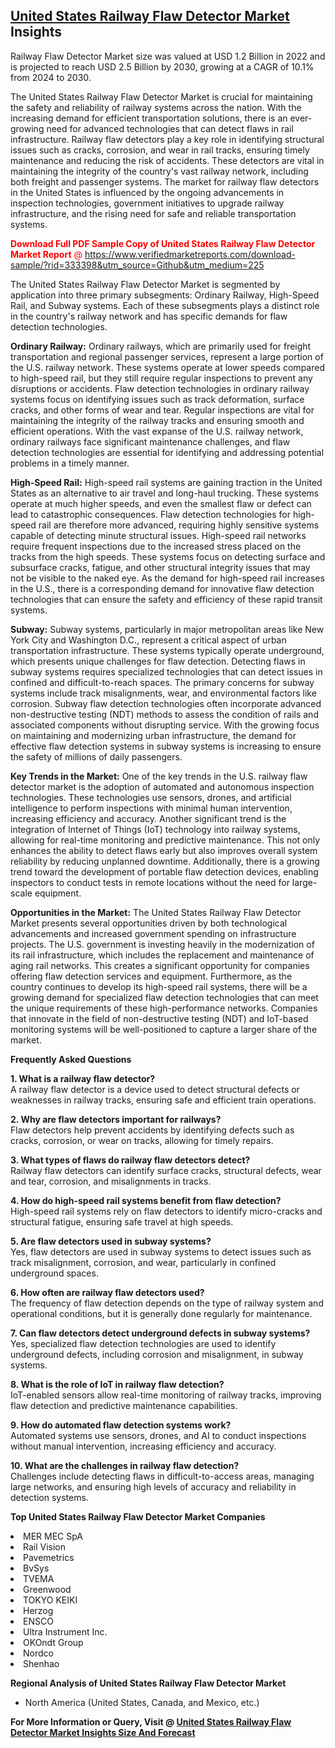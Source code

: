 <h2><a href="https://www.verifiedmarketreports.com/download-sample/?rid=333398&amp;utm_source=Github&amp;utm_medium=225" target="_blank">United States Railway Flaw Detector Market</a> Insights</h2><p>Railway Flaw Detector Market size was valued at USD 1.2 Billion in 2022 and is projected to reach USD 2.5 Billion by 2030, growing at a CAGR of 10.1% from 2024 to 2030.</p><p> <p>The United States Railway Flaw Detector Market is crucial for maintaining the safety and reliability of railway systems across the nation. With the increasing demand for efficient transportation solutions, there is an ever-growing need for advanced technologies that can detect flaws in rail infrastructure. Railway flaw detectors play a key role in identifying structural issues such as cracks, corrosion, and wear in rail tracks, ensuring timely maintenance and reducing the risk of accidents. These detectors are vital in maintaining the integrity of the country's vast railway network, including both freight and passenger systems. The market for railway flaw detectors in the United States is influenced by the ongoing advancements in inspection technologies, government initiatives to upgrade railway infrastructure, and the rising need for safe and reliable transportation systems. <p><span class=""><span style="color: #ff0000;"><strong>Download Full PDF Sample Copy of United States Railway Flaw Detector Market Report</strong> @ </span><a href="https://www.verifiedmarketreports.com/download-sample/?rid=333398&amp;utm_source=Github&amp;utm_medium=225" target="_blank">https://www.verifiedmarketreports.com/download-sample/?rid=333398&amp;utm_source=Github&amp;utm_medium=225</a></span></p></p> <p>The United States Railway Flaw Detector Market is segmented by application into three primary subsegments: Ordinary Railway, High-Speed Rail, and Subway systems. Each of these subsegments plays a distinct role in the country's railway network and has specific demands for flaw detection technologies.</p> <p><strong>Ordinary Railway:</strong> Ordinary railways, which are primarily used for freight transportation and regional passenger services, represent a large portion of the U.S. railway network. These systems operate at lower speeds compared to high-speed rail, but they still require regular inspections to prevent any disruptions or accidents. Flaw detection technologies in ordinary railway systems focus on identifying issues such as track deformation, surface cracks, and other forms of wear and tear. Regular inspections are vital for maintaining the integrity of the railway tracks and ensuring smooth and efficient operations. With the vast expanse of the U.S. railway network, ordinary railways face significant maintenance challenges, and flaw detection technologies are essential for identifying and addressing potential problems in a timely manner.</p> <p><strong>High-Speed Rail:</strong> High-speed rail systems are gaining traction in the United States as an alternative to air travel and long-haul trucking. These systems operate at much higher speeds, and even the smallest flaw or defect can lead to catastrophic consequences. Flaw detection technologies for high-speed rail are therefore more advanced, requiring highly sensitive systems capable of detecting minute structural issues. High-speed rail networks require frequent inspections due to the increased stress placed on the tracks from the high speeds. These systems focus on detecting surface and subsurface cracks, fatigue, and other structural integrity issues that may not be visible to the naked eye. As the demand for high-speed rail increases in the U.S., there is a corresponding demand for innovative flaw detection technologies that can ensure the safety and efficiency of these rapid transit systems.</p> <p><strong>Subway:</strong> Subway systems, particularly in major metropolitan areas like New York City and Washington D.C., represent a critical aspect of urban transportation infrastructure. These systems typically operate underground, which presents unique challenges for flaw detection. Detecting flaws in subway systems requires specialized technologies that can detect issues in confined and difficult-to-reach spaces. The primary concerns for subway systems include track misalignments, wear, and environmental factors like corrosion. Subway flaw detection technologies often incorporate advanced non-destructive testing (NDT) methods to assess the condition of rails and associated components without disrupting service. With the growing focus on maintaining and modernizing urban infrastructure, the demand for effective flaw detection systems in subway systems is increasing to ensure the safety of millions of daily passengers.</p> <p><strong>Key Trends in the Market:</strong> One of the key trends in the U.S. railway flaw detector market is the adoption of automated and autonomous inspection technologies. These technologies use sensors, drones, and artificial intelligence to perform inspections with minimal human intervention, increasing efficiency and accuracy. Another significant trend is the integration of Internet of Things (IoT) technology into railway systems, allowing for real-time monitoring and predictive maintenance. This not only enhances the ability to detect flaws early but also improves overall system reliability by reducing unplanned downtime. Additionally, there is a growing trend toward the development of portable flaw detection devices, enabling inspectors to conduct tests in remote locations without the need for large-scale equipment.</p> <p><strong>Opportunities in the Market:</strong> The United States Railway Flaw Detector Market presents several opportunities driven by both technological advancements and increased government spending on infrastructure projects. The U.S. government is investing heavily in the modernization of its rail infrastructure, which includes the replacement and maintenance of aging rail networks. This creates a significant opportunity for companies offering flaw detection services and equipment. Furthermore, as the country continues to develop its high-speed rail systems, there will be a growing demand for specialized flaw detection technologies that can meet the unique requirements of these high-performance networks. Companies that innovate in the field of non-destructive testing (NDT) and IoT-based monitoring systems will be well-positioned to capture a larger share of the market.</p> <p><strong>Frequently Asked Questions</strong></p> <p><strong>1. What is a railway flaw detector?</strong><br> A railway flaw detector is a device used to detect structural defects or weaknesses in railway tracks, ensuring safe and efficient train operations.</p> <p><strong>2. Why are flaw detectors important for railways?</strong><br> Flaw detectors help prevent accidents by identifying defects such as cracks, corrosion, or wear on tracks, allowing for timely repairs.</p> <p><strong>3. What types of flaws do railway flaw detectors detect?</strong><br> Railway flaw detectors can identify surface cracks, structural defects, wear and tear, corrosion, and misalignments in tracks.</p> <p><strong>4. How do high-speed rail systems benefit from flaw detection?</strong><br> High-speed rail systems rely on flaw detectors to identify micro-cracks and structural fatigue, ensuring safe travel at high speeds.</p> <p><strong>5. Are flaw detectors used in subway systems?</strong><br> Yes, flaw detectors are used in subway systems to detect issues such as track misalignment, corrosion, and wear, particularly in confined underground spaces.</p> <p><strong>6. How often are railway flaw detectors used?</strong><br> The frequency of flaw detection depends on the type of railway system and operational conditions, but it is generally done regularly for maintenance.</p> <p><strong>7. Can flaw detectors detect underground defects in subway systems?</strong><br> Yes, specialized flaw detection technologies are used to identify underground defects, including corrosion and misalignment, in subway systems.</p> <p><strong>8. What is the role of IoT in railway flaw detection?</strong><br> IoT-enabled sensors allow real-time monitoring of railway tracks, improving flaw detection and predictive maintenance capabilities.</p> <p><strong>9. How do automated flaw detection systems work?</strong><br> Automated systems use sensors, drones, and AI to conduct inspections without manual intervention, increasing efficiency and accuracy.</p> <p><strong>10. What are the challenges in railway flaw detection?</strong><br> Challenges include detecting flaws in difficult-to-access areas, managing large networks, and ensuring high levels of accuracy and reliability in detection systems.</p> </p><p><strong>Top United States Railway Flaw Detector Market Companies</strong></p><div data-test-id=""><p><li>MER MEC SpA</li><li> Rail Vision</li><li> Pavemetrics</li><li> BvSys</li><li> TVEMA</li><li> Greenwood</li><li> TOKYO KEIKI</li><li> Herzog</li><li> ENSCO</li><li> Ultra Instrument Inc.</li><li> OKOndt Group</li><li> Nordco</li><li> Shenhao</li></p><div><strong>Regional Analysis of&nbsp;United States Railway Flaw Detector Market</strong></div><ul><li dir="ltr"><p dir="ltr">North America&nbsp;(United States, Canada, and Mexico, etc.)</p></li></ul><p><strong>For More Information or Query, Visit @&nbsp;</strong><strong><a href="https://www.verifiedmarketreports.com/product/railway-flaw-detector-market/?utm_source=Github&amp;utm_medium=225" target="_blank">United States Railway Flaw Detector Market Insights Size And Forecast</a></strong></p></div>
